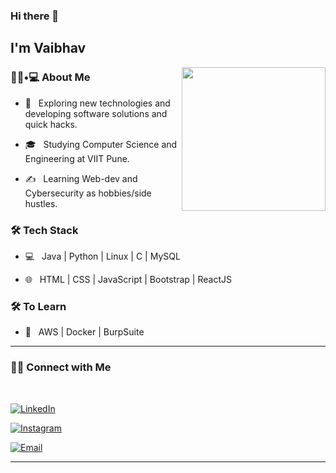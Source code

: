 ### Hi there 👋<h2> I'm Vaibhav</h2>

<img align='right' src="https://media.giphy.com/media/M9gbBd9nbDrOTu1Mqx/giphy.gif" width="230">

<h3> 👨🏻•💻 About Me </h3>



- 🤔 &nbsp; Exploring new technologies and developing software solutions and quick hacks.

- 🎓 &nbsp; Studying Computer Science and Engineering at VIIT Pune.

- ✍️ &nbsp; Learning Web-dev and Cybersecurity as hobbies/side hustles.



<h3>🛠 Tech Stack</h3>



- 💻 &nbsp; Java | Python | Linux | C | MySQL

- 🌐 &nbsp; HTML | CSS | JavaScript | Bootstrap | ReactJS

<!--

- 🛢 &nbsp; MySQL | MongoDB

- 🔧 &nbsp; Git 

- 🖥 &nbsp; Illustrator| Photoshop | InDesign

-->



<h3>🛠 To Learn</h3>

- 🔧 &nbsp; AWS | Docker | BurpSuite

<hr>


<h3> 🤝🏻 Connect with Me </h3>

<br>


<a href="https://www.linkedin.com/in/vaibhav-sawate04/"><img alt="LinkedIn" src="https://img.shields.io/badge/LinkedIn-Vaibhav%20Sawate-blue?style=flat-square&logo=linkedin"></a>

<a href="https://www.instagram.com/iam_vaibhav_sawate/"><img alt="Instagram" src="https://img.shields.io/badge/Instagram-iam_vaibhav_sawate-black?style=flat-square&logo=instagram"></a>

<a href="mailto:vaibhavsawate3@gmail.com"><img alt="Email" src="https://img.shields.io/badge/Email-vaibhavsawate3@gmail.com-blue?style=flat-square&logo=gmail"></a>











<hr>



